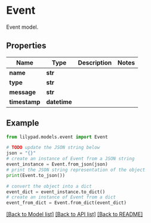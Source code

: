 # Event

Event model.

## Properties

Name | Type | Description | Notes
------------ | ------------- | ------------- | -------------
**name** | **str** |  | 
**type** | **str** |  | 
**message** | **str** |  | 
**timestamp** | **datetime** |  | 

## Example

```python
from lilypad.models.event import Event

# TODO update the JSON string below
json = "{}"
# create an instance of Event from a JSON string
event_instance = Event.from_json(json)
# print the JSON string representation of the object
print(Event.to_json())

# convert the object into a dict
event_dict = event_instance.to_dict()
# create an instance of Event from a dict
event_from_dict = Event.from_dict(event_dict)
```
[[Back to Model list]](../README.md#documentation-for-models) [[Back to API list]](../README.md#documentation-for-api-endpoints) [[Back to README]](../README.md)


